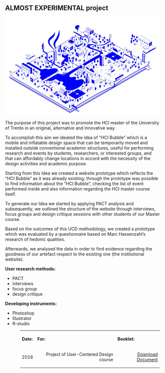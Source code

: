 
## ALMOST EXPERIMENTAL project

<img src="https://raw.githubusercontent.com/gobrac/Portfolio/master/images/almostExp.webp"/>

The purpose of this project was to promote the HCI master of the University of Trento in an original, alternative and innovative way.

To accomplish this aim we ideated the idea of “HCI Bubble” which is a mobile and inflatable design space that can be temporarily moved and installed outside conventional academic structures, useful for performing research and events by students, researchers, or interested groups, and that can affordably change locations in accord with the necessity of the design activities and academic purpose.

Starting from this Idea we created a website prototype which reflects the “HCI Bubble” as it was already existing; through the prototype was possible to find information about the “HCI Bubble”, checking the list of event performed inside and also information regarding the HCI master course itself.

To generate our Idea we started by applying PACT analysis and subsequently, we outlined the structure of the website through interviews, focus groups and design critique sessions with other students of our Master course.

Based on the outcomes of this UCD methodology, we created a prototype which was evaluated by a questionnaire based on Marc Hassenzahl’s research of hedonic qualities.

Afterwards, we analysed the data in order to find evidence regarding the goodness of our artefact respect to the existing one (the institutional website).

**User research methods:**
<ul>
<li>PACT 
<li>interviews 
<li>focus group 
<li>design critique 
</ul>


**Developing instruments:**
<ul>
<li>Photoshop
<li>Illustrator
<li>R-studio
<ul>
  
  <table >
  <tr>
    <th><p align="left">Date:       </th></p>
    <th><p align="left">For:       </th></p>
    <th><p align="left">Booklet:       </th></p>
      <tr>
    <td><p align="right"> 2016              </th></p></td>
    <td><p align="right"> Project of User-Centered Design course            </th></td>
    <td><p align="right">   <a href="https://github.com/gobrac/Portfolio/blob/master/Projects/Booklet.pdf">Download Document</a> 
            </th></td>
  </tr>
  </tr>
</table>

